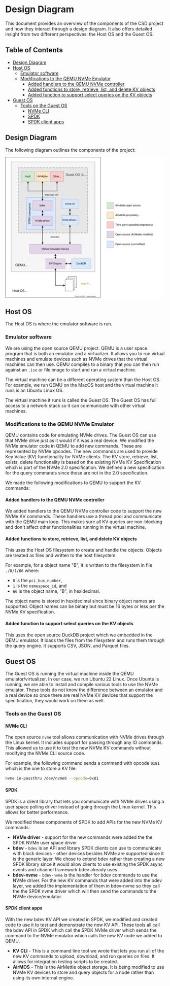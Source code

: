 # Design Diagram

This document provides an overview of the components of the CSD project and how they interact through a design diagram. It also offers detailed insight from two different perspectives: the Host OS and the Guest OS.

## Table of Contents

- [Design Diagram](#design-diagram)
- [Host OS](#host-os)
  - [Emulator software](#emulator-software)
  - [Modifications to the QEMU NVMe Emulator](#modifications-to-the-qemu-nvme-emulator)
    - [Added handlers to the QEMU NVMe controller](#added-handlers-to-the-qemu-nvme-controller)
    - [Added functions to store, retrieve, list, and delete KV objects](#added-functions-to-store-retrieve-list-and-delete-kv-objects)
    - [Added function to support select queries on the KV objects](#added-function-to-support-select-queries-on-the-kv-objects)
- [Guest OS](#guest-os)
  - [Tools on the Guest OS](#tools-on-the-guest-os)
    - [NVMe CLI](#nvme-cli)
    - [SPDK](#spdk)
    - [SPDK client apps](#spdk-client-apps)

## Design Diagram

The following diagram outlines the components of the project:

![Design diagram showing distinction of Host and Guest OS](./assets/design_diagram.svg)

## Host OS

The Host OS is where the emulator software is run.

### Emulator software

We are using the open source QEMU project. QEMU is a user space program that is both an emulator and a virtualizer. It allows you to run virtual machines and emulate devices such as NVMe drives that the virtual machines can then use. QEMU compiles to a binary that you can then run against an `.iso` or file image to start and run a virtual machine.

The virtual machine can be a different operating system than the Host OS. For example, we run QEMU on the MacOS host and the virtual machine it runs is an Ubuntu Linux OS.

The virtual machine it runs is called the Guest OS. The Guest OS has full access to a network stack so it can communicate with other virtual machines.

### Modifications to the QEMU NVMe Emulator

QEMU contains code for emulating NVMe drives. The Guest OS can use that NVMe drive just as it would if it was a real device. We modified the NVMe emulator code in QEMU to add new commands. These are represented by NVMe opcodes. The new commands are used to provide Key Value (KV) functionality for NVMe clients. The KV store, retrieve, list, exists, delete functionality is based on the existing NVMe KV Specification which is part of the NVMe 2.0 specification. We defined a new specification for the query commands since those are not in the 2.0 specification.

We made the following modifications to QEMU to support the KV commands:

#### Added handlers to the QEMU NVMe controller

We added handlers to the QEMU NVMe controller code to support the new NVMe KV commands. These handlers use a thread pool and communicate with the QEMU main loop. This makes sure all KV queries are non-blocking and don't affect other functionalities running in the virtual machine.

#### Added functions to store, retrieve, list, and delete KV objects

This uses the Host OS filesystem to create and handle the objects. Objects are treated as files and written to the host filesystem.

For example, for a object name "B", it is written to the filesystem in file `./0/1/66` where:

- `0` is the `pci_bus_number`,
- `1` is the `namespace_id`, and
- `66` is the object name, "B", in hexidecimal.

The object name is stored in hexidecimal since binary object names are supported. Object names can be binary but must be 16 bytes or less per the NVMe KV specification.

#### Added function to support select queries on the KV objects

This uses the open source DuckDB project which we embedded in the QEMU emulator. It loads the files from the filesystem and runs them through the query engine. It supports CSV, JSON, and Parquet files.

## Guest OS

The Guest OS is running the virtual machine inside the QEMU emulator/virtualizer. In our case, we run Ubuntu 22 Linux. Once Ubuntu is running, we are able to install and compile various tools to use the NVMe emulator. These tools do not know the difference between an emulator and a real device so once there are real NVMe KV devices that support the specification, they would work on them as well.

### Tools on the Guest OS

#### NVMe CLI

The open source `nvme` tool allows communication with NVMe drives through the Linux kernel. It includes support for passing through any IO commands. This allowed us to use it to test the new NVMe KV commands without modifying the NVMe CLI source code.

For example, the following command sends a command with opcode `0x81` which is the one to store a KV file:

```bash
nvme io-passthru /dev/nvme0 --opcode=0x81
```

#### SPDK

SPDK is a client library that lets you communicate with NVMe drives using a user space polling driver instead of going through the Linux kernel. This allows for better performance.

We modified these components of SPDK to add APIs for the new NVMe KV commands:

- **NVMe driver** - support for the new commands were added the the SPDK NVMe user space driver
- **bdev** - `bdev` is an API and library SPDK clients can use to communicate with block devices - other devices besides NVMe are supported since it is the generic layer. We chose to extend bdev rather than creating a new SPDK library since it would allow clients to use existing the SPDK async events and channel framework bdev already uses.
- **bdev-nvme** - `bdev-nvme` is the handler for bdev commands to use the NVMe driver. For the new KV commands that were added into the bdev layer, we added the implementation of them in bdev-nvme so they call the the SPDK nvme driver which will then send the commands to the NVMe device/emulator.

#### SPDK client apps

With the new bdev KV API we created in SPDK, we modified and created code to use it to test and demonstrate the new KV API. These tools all call the bdev API in SPDK which call the SPDK NVMe driver which sends the command to the NVMe emulator which calls the new KV code we added to QEMU.

- **KV CLI** - This is a command line tool we wrote that lets you run all of the new KV commands to upload, download, and run queries on files. It allows for integration testing scripts to be created.
- **AirMOS** - This is the AirMettle object storage. It is being modified to use NVMe KV devices to store and query objects for a node rather than using its own internal engine.
